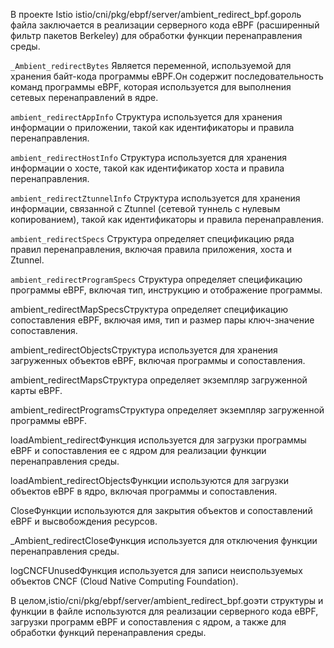 

В проекте Istio istio/cni/pkg/ebpf/server/ambient_redirect_bpf.goроль файла заключается в реализации серверного кода eBPF (расширенный фильтр пакетов Berkeley) для обработки функции перенаправления среды.

`_Ambient_redirectBytes` Является переменной, используемой для хранения байт-кода программы eBPF.Он содержит последовательность команд программы eBPF, которая используется для выполнения сетевых перенаправлений в ядре.

`ambient_redirectAppInfo` Структура используется для хранения информации о приложении, такой как идентификаторы и правила перенаправления.

`ambient_redirectHostInfo` Структура используется для хранения информации о хосте, такой как идентификатор хоста и правила перенаправления.

`ambient_redirectZtunnelInfo` Структура используется для хранения информации, связанной с Ztunnel (сетевой туннель с нулевым копированием), такой как идентификаторы и правила перенаправления.

`ambient_redirectSpecs` Структура определяет спецификацию ряда правил перенаправления, включая правила приложения, хоста и Ztunnel.

`ambient_redirectProgramSpecs` Структура определяет спецификацию программы eBPF, включая тип, инструкцию и отображение программы.

ambient_redirectMapSpecsСтруктура определяет спецификацию сопоставления eBPF, включая имя, тип и размер пары ключ-значение сопоставления.

ambient_redirectObjectsСтруктура используется для хранения загруженных объектов eBPF, включая программы и сопоставления.

ambient_redirectMapsСтруктура определяет экземпляр загруженной карты eBPF.

ambient_redirectProgramsСтруктура определяет экземпляр загруженной программы eBPF.

loadAmbient_redirectФункция используется для загрузки программы eBPF и сопоставления ее с ядром для реализации функции перенаправления среды.

loadAmbient_redirectObjectsФункции используются для загрузки объектов eBPF в ядро, включая программы и сопоставления.

CloseФункции используются для закрытия объектов и сопоставлений eBPF и высвобождения ресурсов.

_Ambient_redirectCloseФункция используется для отключения функции перенаправления среды.

logCNCFUnusedФункция используется для записи неиспользуемых объектов CNCF (Cloud Native Computing Foundation).

В целом,istio/cni/pkg/ebpf/server/ambient_redirect_bpf.goэти структуры и функции в файле используются для реализации серверного кода eBPF, загрузки программ eBPF и сопоставления с ядром, а также для обработки функций перенаправления среды.
